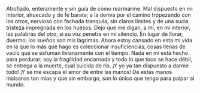 

Atrofiado, enteramente y sin guía de cómo rearmarme. Mal dispuesto en mi interior, ahuecado y de fe barata; a la deriva por el camino tropezando con los otros, nervioso con fachada tranquila, sin claros límites y de una sucia tristeza impregnada en los huesos. Dejo que me digan, a mí, en mi interior, las palabras del otro, si su voz penetra en mi silencio. En lugar de llorar, duermo; los sueños son mis lágrimas. Ahora estoy cansado en esta mi vida en la que lo más que hago es coleccionar insuficiencias, cosas llenas de vacío que se esfuman livianamente con el tiempo. Nada en mí está hecho para perdurar; soy la fragilidad encarnada y todo lo que toco se hace débil, se entrega a la muerte, cual suicida de río. 
¡Y yo ya tan dispuesto a darme todo! ¡Y se me escapa el amor de entre las manos! De estas manos malsanas tan mías y que sin embargo, son lo único que tengo para palpar al mundo.